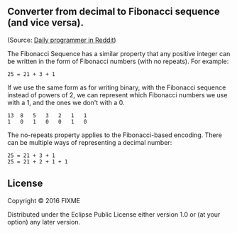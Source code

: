 ## Converter from decimal to Fibonacci sequence (and vice versa). 

(Source: [Daily programmer in Reddit](https://www.reddit.com/r/dailyprogrammer/comments/5196fi/20160905_challenge_282_easy_unusual_bases/))

The Fibonacci Sequence has a similar property that any positive integer can be written in the form of Fibonacci numbers (with no repeats). For example:

``
25 = 21 + 3 + 1
``

If we use the same form as for writing binary, with the Fibonacci sequence instead of powers of 2, we can represent which Fibonacci numbers we use with a 1, and the ones we don't with a 0.

```
13	8	5	3	2	1	1
1	0	1	0	0	1	0
```

The no-repeats property applies to the Fibonacci-based encoding. There can be multiple ways of representing a decimal number:

```
25 = 21 + 3 + 1
25 = 21 + 2 + 1 + 1
```

## License

Copyright © 2016 FIXME

Distributed under the Eclipse Public License either version 1.0 or (at
your option) any later version.
